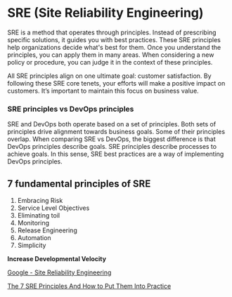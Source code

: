 # SRE (Site Reliability Engineering)

SRE is a method that operates through principles. Instead of prescribing specific solutions, it guides you with best practices. These SRE principles help organizations decide what's best for them. Once you understand the principles, you can apply them in many areas. When considering a new policy or procedure, you can judge it in the context of these principles.

All SRE principles align on one ultimate goal: customer satisfaction. By following these SRE core tenets, your efforts will make a positive impact on customers. It’s important to maintain this focus on business value.

### SRE principles vs DevOps principles

SRE and DevOps both operate based on a set of principles. Both sets of principles drive alignment towards business goals. Some of their principles overlap. When comparing SRE vs DevOps, the biggest difference is that DevOps principles describe goals. SRE principles describe processes to achieve goals. In this sense, SRE best practices are a way of implementing DevOps principles.

## 7 fundamental principles of SRE

1. Embracing Risk
2. Service Level Objectives
3. Eliminating toil
4. Monitoring
5. Release Engineering
6. Automation
7. Simplicity

**Increase Developmental Velocity**

[Google - Site Reliability Engineering](https://sre.google/sre-book/part-II-principles/)

[The 7 SRE Principles And How to Put Them Into Practice](https://www.blameless.com/blog/sre-principles)
